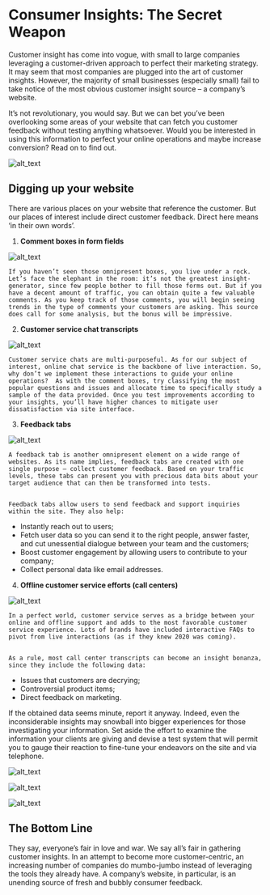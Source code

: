 <!-- Copy and paste the converted output. -->

<!-----
NEW: Check the "Suppress top comment" option to remove this info from the output.

Conversion time: 3.064 seconds.


Using this Markdown file:

1. Paste this output into your source file.
2. See the notes and action items below regarding this conversion run.
3. Check the rendered output (headings, lists, code blocks, tables) for proper
   formatting and use a linkchecker before you publish this page.

Conversion notes:

* Docs to Markdown version 1.0β29
* Thu Oct 15 2020 04:53:05 GMT-0700 (PDT)
* Source doc: Consumer Insights: The Secret Weapon
* This document has images: check for >>>>>  gd2md-html alert:  inline image link in generated source and store images to your server. NOTE: Images in exported zip file from Google Docs may not appear in  the same order as they do in your doc. Please check the images!

















https://raw.githubusercontent.com/atherdon/newsletters/master/archive/img/memes/october/18.10/image7.gif

https://raw.githubusercontent.com/atherdon/newsletters/master/archive/img/memes/october/18.10/image8.png

----->




# Consumer Insights: The Secret Weapon

Customer insight has come into vogue, with small to large companies leveraging a customer-driven approach to perfect their marketing strategy. It may seem that most companies are plugged into the art of customer insights. However, the majority of small businesses (especially small) fail to take notice of the most obvious customer insight source – a company’s website.

It’s not revolutionary, you would say. But we can bet you’ve been overlooking some areas of your website that can fetch you customer feedback without testing anything whatsoever. Would you be interested in using this information to perfect your online operations and maybe increase conversion? Read on to find out.




![alt_text](https://raw.githubusercontent.com/atherdon/newsletters/master/archive/img/memes/october/18.10/image1.png "image_tooltip")



## Digging up your website

There are various places on your website that reference the customer. But our places of interest include direct customer feedback. Direct here means ‘in their own words’.



1. **Comment boxes in form fields**




![alt_text](https://raw.githubusercontent.com/atherdon/newsletters/master/archive/img/memes/october/18.10/image2.gif "image_tooltip")



    If you haven’t seen those omnipresent boxes, you live under a rock. Let’s face the elephant in the room: it’s not the greatest insight-generator, since few people bother to fill those forms out. But if you have a decent amount of traffic, you can obtain quite a few valuable comments. As you keep track of those comments, you will begin seeing trends in the type of comments your customers are asking. This source does call for some analysis, but the bonus will be impressive.

2. **Customer service chat transcripts**




![alt_text](https://raw.githubusercontent.com/atherdon/newsletters/master/archive/img/memes/october/18.10/image3.jpg "image_tooltip")



    Customer service chats are multi-purposeful. As for our subject of interest, online chat service is the backbone of live interaction. So, why don’t we implement these interactions to guide your online operations?  As with the comment boxes, try classifying the most popular questions and issues and allocate time to specifically study a sample of the data provided. Once you test improvements according to your insights, you’ll have higher chances to mitigate user dissatisfaction via site interface.

3. **Feedback tabs**





![alt_text](https://raw.githubusercontent.com/atherdon/newsletters/master/archive/img/memes/october/18.10/image4.gif "image_tooltip")



    A feedback tab is another omnipresent element on a wide range of websites. As its name implies, feedback tabs are created with one single purpose – collect customer feedback. Based on your traffic levels, these tabs can present you with precious data bits about your target audience that can then be transformed into tests.


    Feedback tabs allow users to send feedback and support inquiries within the site. They also help:

*   Instantly reach out to users;
*   Fetch user data so you can send it to the right people, answer faster, and cut unessential dialogue between your team and the customers;
*   Boost customer engagement by allowing users to contribute to your company;
*   Collect personal data like email addresses.

4. **Offline customer service efforts (call centers)**



![alt_text](https://raw.githubusercontent.com/atherdon/newsletters/master/archive/img/memes/october/18.10/image5.gif "image_tooltip")



    In a perfect world, customer service serves as a bridge between your online and offline support and adds to the most favorable customer service experience. Lots of brands have included interactive FAQs to pivot from live interactions (as if they knew 2020 was coming).


    As a rule, most call center transcripts can become an insight bonanza, since they include the following data:

*   Issues that customers are decrying;
*   Controversial product items;
*   Direct feedback on marketing.

If the obtained data seems minute, report it anyway. Indeed, even the inconsiderable insights may snowball into bigger experiences for those investigating your information. Set aside the effort to examine the information your clients are giving and devise a test system that will permit you to gauge their reaction to fine-tune your endeavors on the site and via telephone.



![alt_text](https://raw.githubusercontent.com/atherdon/newsletters/master/archive/img/memes/october/18.10/image6.png "image_tooltip")




![alt_text](https://raw.githubusercontent.com/atherdon/newsletters/master/archive/img/memes/october/18.10/image7.gif "image_tooltip")




![alt_text](https://raw.githubusercontent.com/atherdon/newsletters/master/archive/img/memes/october/18.10/image8.png "image_tooltip")




## The Bottom Line

They say, everyone’s fair in love and war. We say all’s fair in gathering customer insights. In an attempt to become more customer-centric, an increasing number of companies do mumbo-jumbo instead of leveraging the tools they already have. A company’s website, in particular, is an unending source of fresh and bubbly consumer feedback.
